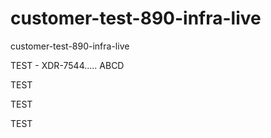 # customer-test-890-infra-live
customer-test-890-infra-live


TEST - XDR-7544.....
ABCD

TEST

TEST

TEST
